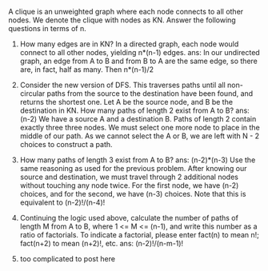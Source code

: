 A clique is an unweighted graph where each node connects to all other nodes. We denote the clique with 
nodes as KN. Answer the following questions in terms of n.

1. How many edges are in KN? 
In a directed graph, each node would connect to all other nodes, yielding n*(n-1) edges. 
ans: In our undirected graph, an edge from A to B and from B to A are the same edge, so there are, in fact, half as many.
Then n*(n-1)/2

2. Consider the new version of DFS. This traverses paths until all non-circular paths from the source to the 
destination have been found, and returns the shortest one.
Let A be the source node, and B be the destination in KN. How many paths of length 2 exist from A to B?
ans: (n-2)
We have a source A and a destination B. Paths of length 2 contain exactly three three nodes. We must select one more node to place in the middle of our path. 
As we cannot select the A or B, we are left with N - 2 choices to construct a path.

3. How many paths of length 3 exist from A to B?
ans: (n-2)*(n-3) 
Use the same reasoning as used for the previous problem. After knowing our source and destination, we must travel through 2 additional nodes without touching any node twice. For the first node, we have (n-2) 
choices, and for the second, we have (n-3) choices.
Note that this is equivalent to (n-2)!/(n-4)!

4. Continuing the logic used above, calculate the number of paths of length M from A to B, where 1 <= M <= (n-1), and 
write this number as a ratio of factorials.
To indicate a factorial, please enter fact(n) to mean n!; fact(n+2) to mean (n+2)!, etc.
ans: (n-2)!/(n-m-1)!

5. too complicated to post here 
